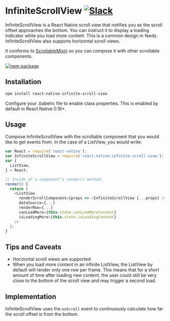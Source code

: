 # InfiniteScrollView [![Slack](http://slack.exponentjs.com/badge.svg)](http://slack.exponentjs.com)

InfiniteScrollView is a React Native scroll view that notifies you as the scroll offset approaches the bottom. You can instruct it to display a loading indicator while you load more content. This is a common design in feeds. InfiniteScrollView also supports horizontal scroll views.

It conforms to [ScrollableMixin](https://github.com/exponentjs/react-native-scrollable-mixin) so you can compose it with other scrollable components.

[![npm package](https://nodei.co/npm/react-native-infinite-scroll-view.png?downloads=true&downloadRank=true&stars=true)](https://nodei.co/npm/react-native-infinite-scroll-view/)

## Installation

```sh
npm install react-native-infinite-scroll-view
```

Configure your .babelrc file to enable class properties. This is enabled by default in React Native 0.16+.

## Usage

Compose InfiniteScrollView with the scrollable component that you would like to get events from. In the case of a ListView, you would write:

```js
var React = require('react-native');
var InfiniteScrollView = require('react-native-infinite-scroll-view');
var {
  ListView,
} = React;

// Inside of a component's render() method:
render() {
  return (
    <ListView
      renderScrollComponent={props => <InfiniteScrollView {...props} />}
      dataSource={...}
      renderRow={...}
      canLoadMore={this.state.canLoadMoreContent}
      isLoadingMore={this.state.isLoadingContent}
    />
  );
}
```

## Tips and Caveats

- Horizontal scroll views are supported
- When you load more content in an infinite ListView, the ListView by default will render only one row per frame. This means that for a short amount of time after loading new content, the user could still be very close to the bottom of the scroll view and may trigger a second load.

## Implementation

InfiniteScrollView uses the `onScroll` event to continuously calculate how far the scroll offset is from the bottom.
